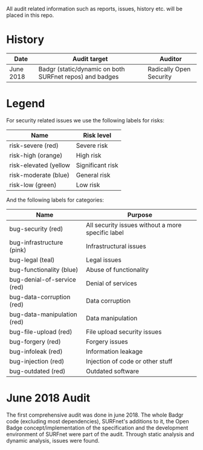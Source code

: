 All audit related information such as reports, issues, history etc. will be placed in this repo.

# History
| Date | Audit target | Auditor |
| --- | --- | --- |
| June 2018 | Badgr (static/dynamic on both SURFnet repos) and badges | Radically Open Security |

# Legend
For security related issues we use the following labels for risks:

| Name | Risk level |
| --- | --- |
| risk-severe (red) | Severe risk |
| risk-high (orange) | High risk |
| risk-elevated (yellow | Significant risk |
| risk-moderate (blue) | General risk |
| risk-low (green) | Low risk |

And the following labels for categories:

| Name | Purpose |
| --- | --- |
| bug-security (red) | All security issues without a more specific label |
| bug-infrastructure (pink) | Infrastructural issues |
| bug-legal (teal) | Legal issues |
| bug-functionality (blue) | Abuse of functionality |
| bug-denial-of-service (red) | Denial of services |
| bug-data-corruption (red) | Data corruption |
| bug-data-manipulation (red) | Data manipulation |
| bug-file-upload (red) | File upload security issues |
| bug-forgery (red) | Forgery issues |
| bug-infoleak (red) | Information leakage |
| bug-injection (red) | Injection of code or other stuff |
| bug-outdated (red) | Outdated software |

# June 2018 Audit
The first comprehensive audit was done in june 2018. The whole Badgr code (excluding most dependencies), SURFnet's additions to it, the Open Badge concept/implementation of the specification and the development environment of SURFnet were part of the audit. Through static analysis and dynamic analysis, issues were found. 
